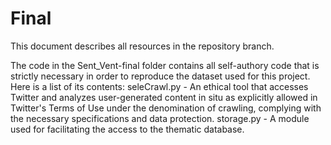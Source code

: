 # Final

This document describes all resources in the repository branch.

The code in the Sent_Vent-final folder contains all self-authory code that is strictly necessary in order to reproduce the dataset used for this project.
Here is a list of its contents:
  seleCrawl.py - An ethical tool that accesses Twitter and analyzes user-generated content in situ as explicitly allowed in Twitter's Terms of Use under the denomination of crawling, complying with the necessary specifications and data protection.
  storage.py - A module used for facilitating the access to the thematic database.
